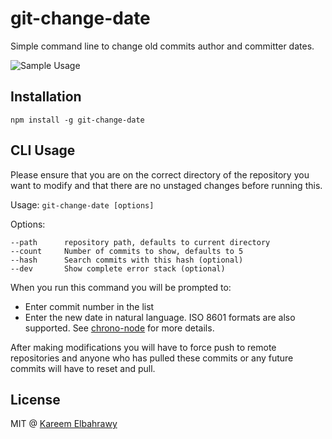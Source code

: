 
git-change-date
=====

Simple command line to change old commits author and committer dates.

![Sample Usage](./sample-usage.gif)

## Installation

```
npm install -g git-change-date
```

## CLI Usage
Please ensure that you are on the correct directory of the repository you want
to modify and that there are no unstaged changes before running this.

Usage: `git-change-date [options]`

Options:
```
--path      repository path, defaults to current directory
--count     Number of commits to show, defaults to 5
--hash      Search commits with this hash (optional)
--dev       Show complete error stack (optional)
```

When you run this command you will be prompted to:
- Enter commit number in the list
- Enter the new date in natural language. ISO 8601 formats are also supported. See [chrono-node](https://www.npmjs.com/package/chrono-node) for more details.

After making modifications you will have to force push to remote repositories
and anyone who has pulled these commits or any future commits will have to reset
and pull.

## License

MIT @ [Kareem Elbahrawy](http://www.bitriddler.com)
